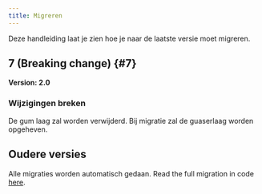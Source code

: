 ```yaml
---
title: Migreren
---
```


Deze handleiding laat je zien hoe je naar de laatste versie moet migreren.

## 7 (Breaking change) {#7}

**Version: 2.0**

### Wijzigingen breken

De gum laag zal worden verwijderd. Bij migratie zal de guaserlaag worden opgeheven.

## Oudere versies

Alle migraties worden automatisch gedaan.
Read the full migration in code [here](https://github.com/LinwoodDev/Butterfly/blob/95825da4ebbf9ded392c863da577666dbcdda45c/app/lib/models/converter.dart#L17).
